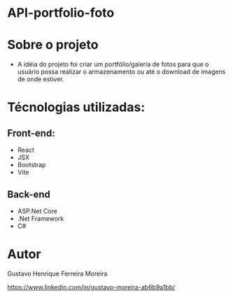 # API-portfolio-foto

# Sobre o projeto
- A idéia do projeto foi criar um portfólio/galeria de fotos para que o usuário possa realizar o armazenamento ou até o download de imagens de onde estiver.

# Técnologias utilizadas:

## Front-end:
- React
- JSX
- Bootstrap
- Vite

## Back-end
- ASP.Net Core
- .Net Framework
- C#

# Autor

Gustavo Henrique Ferreira Moreira

https://www.linkedin.com/in/gustavo-moreira-ab6b9a1bb/
